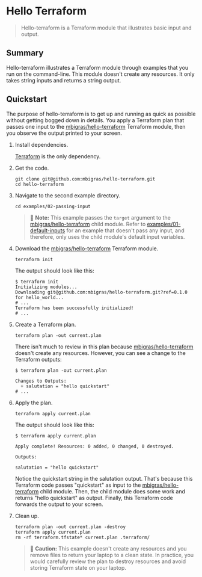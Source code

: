 # Hello Terraform

> Hello-terraform is a Terraform module that illustrates basic input and output.

## Summary

Hello-terraform illustrates a Terraform module through examples that you run on the command-line. This module doesn't create any resources. It only takes string inputs and returns a string output.

## Quickstart

The purpose of hello-terraform is to get up and running as quick as possible without getting bogged down in details. You apply a Terraform plan that passes one input to the [mbigras/hello-terraform](https://github.com/mbigras/hello-terraform) Terraform module, then you observe the output printed to your screen.

1. Install dependencies.

   [Terraform](https://www.terraform.io/downloads.html) is the only dependency.

1. Get the code.

   ```
   git clone git@github.com:mbigras/hello-terraform.git
   cd hello-terraform
   ```


1. Navigate to the second example directory.

   ```
   cd examples/02-passing-input
   ```

   > :blue_book: **Note:** This example passes the `target` argument to the [mbigras/hello-terraform](https://github.com/mbigras/hello-terraform) child module. Refer to [examples/01-default-inputs](https://github.com/mbigras/hello-terraform/tree/master/examples/01-default-inputs) for an example that doesn't pass any input, and therefore, only uses the child module's default input variables.

1. Download the [mbigras/hello-terraform](https://github.com/mbigras/hello-terraform) Terraform module.

   ```
   terraform init
   ```

   The output should look like this:

   ```
   $ terraform init
   Initializing modules...
   Downloading git@github.com:mbigras/hello-terraform.git?ref=0.1.0 for hello_world...
   # ...
   Terraform has been successfully initialized!
   # ...
   ```

1. Create a Terraform plan.

   ```
   terraform plan -out current.plan
   ```

   There isn't much to review in this plan because [mbigras/hello-terraform](https://github.com/mbigras/hello-terraform) doesn't create any resources. However, you can see a change to the Terraform outputs:

   ```
   $ terraform plan -out current.plan
   
   Changes to Outputs:
     + salutation = "hello quickstart"
   # ...
   ```

1. Apply the plan.

   ```
   terraform apply current.plan
   ```

   The output should look like this:

   ```
   $ terraform apply current.plan
   
   Apply complete! Resources: 0 added, 0 changed, 0 destroyed.
   
   Outputs:
   
   salutation = "hello quickstart"
   ```

   Notice the quickstart string in the salutation output. That's because this Terraform code passes "quickstart" as input to the [mbigras/hello-terraform](https://github.com/mbigras/hello-terraform) child module. Then, the child module does some work and returns "hello quickstart" as output. Finally, this Terraform code forwards the output to your screen.

1. Clean up.

   ```
   terraform plan -out current.plan -destroy
   terraform apply current.plan
   rm -rf terraform.tfstate* current.plan .terraform/
   ```

   > :construction: **Caution:** This example doesn't create any resources and you remove files to return your laptop to a clean state. In practice, you would carefully review the plan to destroy resources and avoid storing Terraform state on your laptop.
